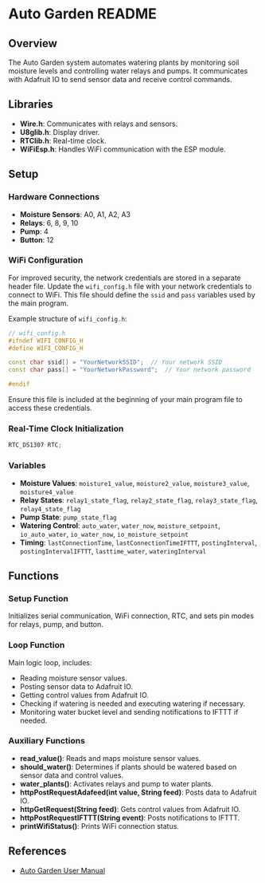 # Auto Garden README

## Overview

The Auto Garden system automates watering plants by monitoring soil moisture levels and controlling water relays and pumps. It communicates with Adafruit IO to send sensor data and receive control commands.

## Libraries

- **Wire.h**: Communicates with relays and sensors.
- **U8glib.h**: Display driver.
- **RTClib.h**: Real-time clock.
- **WiFiEsp.h**: Handles WiFi communication with the ESP module.

## Setup

### Hardware Connections

- **Moisture Sensors**: A0, A1, A2, A3
- **Relays**: 6, 8, 9, 10
- **Pump**: 4
- **Button**: 12

### WiFi Configuration

For improved security, the network credentials are stored in a separate header file. Update the `wifi_config.h` file with your network credentials to connect to WiFi. This file should define the `ssid` and `pass` variables used by the main program.

Example structure of `wifi_config.h`:

```cpp
// wifi_config.h
#ifndef WIFI_CONFIG_H
#define WIFI_CONFIG_H

const char ssid[] = "YourNetworkSSID";  // Your network SSID
const char pass[] = "YourNetworkPassword";  // Your network password

#endif
```

Ensure this file is included at the beginning of your main program file to access these credentials.

### Real-Time Clock Initialization

```cpp
RTC_DS1307 RTC;
```

### Variables

- **Moisture Values**: `moisture1_value`, `moisture2_value`, `moisture3_value`, `moisture4_value`
- **Relay States**: `relay1_state_flag`, `relay2_state_flag`, `relay3_state_flag`, `relay4_state_flag`
- **Pump State**: `pump_state_flag`
- **Watering Control**: `auto_water`, `water_now`, `moisture_setpoint`, `io_auto_water`, `io_water_now`, `io_moisture_setpoint`
- **Timing**: `lastConnectionTime`, `lastConnectionTimeIFTTT`, `postingInterval`, `postingIntervalIFTTT`, `lasttime_water`, `wateringInterval`

## Functions

### Setup Function

Initializes serial communication, WiFi connection, RTC, and sets pin modes for relays, pump, and button.

### Loop Function

Main logic loop, includes:

- Reading moisture sensor values.
- Posting sensor data to Adafruit IO.
- Getting control values from Adafruit IO.
- Checking if watering is needed and executing watering if necessary.
- Monitoring water bucket level and sending notifications to IFTTT if needed.

### Auxiliary Functions

- **read_value()**: Reads and maps moisture sensor values.
- **should_water()**: Determines if plants should be watered based on sensor data and control values.
- **water_plants()**: Activates relays and pump to water plants.
- **httpPostRequestAdafeed(int value, String feed)**: Posts data to Adafruit IO.
- **httpGetRequest(String feed)**: Gets control values from Adafruit IO.
- **httpPostRequestIFTTT(String event)**: Posts notifications to IFTTT.
- **printWifiStatus()**: Prints WiFi connection status.

## References

- [Auto Garden User Manual](https://www.elecrow.com/download/product/AAK90039K/Automatic_Smart_Plant_Watering_Kit_User%20Manual_v2.2.pdf)
